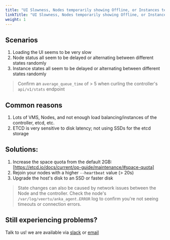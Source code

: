 ```yaml
---
title: "UI Slowness, Nodes temporarily showing Offline, or Instances temporarily showing Error"
linkTitle: "UI Slowness, Nodes temporarily showing Offline, or Instances temporarily showing Error"
weight: 1
---
```


## Scenarios

1. Loading the UI seems to be very slow
2. Node status all seem to be delayed or alternating between different states randomly
3. Instance states all seem to be delayed or alternating between different states randomly

> Confirm an `average_queue_time` of > 5 when curling the controller's `api/v1/stats` endpoint
## Common reasons

1. Lots of VMS, Nodes, and not enough load balancing/instances of the controller, etcd, etc.
2. ETCD is very sensitive to disk latency; not using SSDs for the etcd storage

## Solutions:

1. Increase the space quota from the default 2GB: [https://etcd.io/docs/current/op-guide/maintenance/#space-quota]
2. Rejoin your nodes with a higher `--heartbeat` value (> 20s)
3. Upgrade the host's disk to an SSD or faster disk

> State changes can also be caused by network issues between the Node and the controller. Check the node's `/var/log/veertu/anka_agent.ERROR` log to confirm you're not seeing timeouts or connection errors.

## Still experiencing problems?

Talk to us! we are available via [slack](https://slack.veertu.com/) or [email](mailto:support@veertu.com)